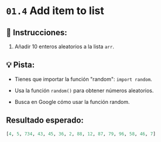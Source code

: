 # `01.4` Add item to list
## 📝 Instrucciones:

1. Añadir 10 enteros aleatorios a la lista `arr`.

## 💡 Pista:

- Tienes que importar la función "random": `import random`.

- Usa la función `random()` para obtener números aleatorios.

- Busca en Google cómo usar la función random.

## Resultado esperado:

```py
[4, 5, 734, 43, 45, 36, 2, 88, 12, 87, 79, 96, 58, 46, 7]
```